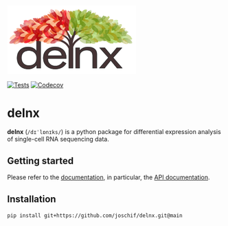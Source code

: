 <img src="docs/_static/images/delnx.png" width="300" alt="delnx">


[![Tests][badge-tests]][tests]
[![Codecov][badge-coverage]][codecov]

[badge-tests]: https://img.shields.io/github/actions/workflow/status/joschif/delnx/test.yaml?branch=main
[badge-docs]: https://img.shields.io/readthedocs/delnx
[badge-coverage]: https://img.shields.io/codecov/c/github/joschif/delnx

# delnx

**delnx** (`/dɪˈlɒnɪks/`) is a python package for differential expression analysis of single-cell RNA sequencing data.

## Getting started

Please refer to the [documentation][],
in particular, the [API documentation][].

## Installation

```bash
pip install git+https://github.com/joschif/delnx.git@main
```

[issue tracker]: https://github.com/joschif/delnx/issues
[tests]: https://github.com/joschif/delnx/actions/workflows/test.yaml
[documentation]: https://delnx.readthedocs.io
[changelog]: https://delnx.readthedocs.io/en/latest/changelog.html
[api documentation]: https://delnx.readthedocs.io/en/latest/api.html
[pypi]: https://pypi.org/project/delnx
[codecov]: https://codecov.io/gh/joschif/delnx
